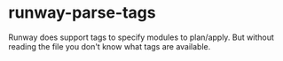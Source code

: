 # runway-parse-tags
Runway does support tags to specify modules to plan/apply. But without reading the file you don't know what tags are available.
